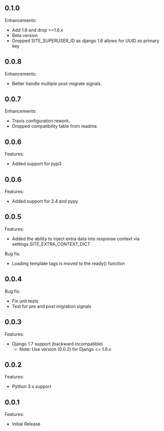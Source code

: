## 0.1.0

Enhancements:

  - Add 1.8 and drop <=1.6.x
  - Beta version
  - Dropped SITE_SUPERUSER_ID as django 1.8 allows for UUID as primary key

## 0.0.8

Enhancements:

  - Better handle multiple post-migrate signals.

## 0.0.7

Enhancements:

  - Travis configuration rework.
  - Dropped compatibility table from readme.

## 0.0.6

Features:

  - Added support for pyp3

## 0.0.6

Features:

  - Added support for 3.4 and pypy

## 0.0.5

Features:

  - Added the ability to inject extra data into response context via settings.SITE_EXTRA_CONTEXT_DICT

Bug fix:

  - Loading template tags is moved to the ready() function

## 0.0.4

Bug fix:

  - Fix unit tests
  - Test for pre and post migration signals

## 0.0.3

Features:

  - Django 1.7 support (backward incompatible)
    - Note: Use version (0.0.2) for Django <= 1.6.x

## 0.0.2

Features:

  - Python 3.x support

## 0.0.1

Features:

  - Initial Release
